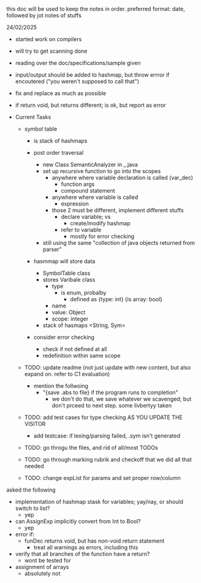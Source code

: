 this doc will be used to keep the notes in order.
preferred format: date, followed by jot notes of stuffs

24/02/2025
 - started work on compilers
 - will try to get scanning done
 - reading over the doc/specifications/sample given





- input/output should be added to hashmap, but throw errror if encoutered ("you weren't supposed to call that")
- fix and replace as much as possible
- if return void, but returns different; is ok, but report as error



 - Current Tasks
    - symbol table
      - is stack of hashmaps
      - post order traversal
        - new Class SemanticAnalyzer in _.java
        - set up recursive function to go into the scopes
          - anywhere where variable declaration is called (var_dec)
            - function args
            - compound statement
          - anywhere where variable is called
            - expression
          - those 2 must be different, implement different stuffs
            - declare variable; vs 
              - create/modify hashmap
            - refer to variable
              - mostly for error checking
        - still using the same "collection of java objects returned from parser"
      - hasmmap will store data
        - SymbolTable class
        - stores Varibale class
          - type
            - is enum, probalby
              - defined as {type: int} {is array: bool}
          - name
          - value: Object
          - scope: integer
        - stack of hasmaps <String, Sym>

      - consider error checking 
        - check if not defined at all
        - redefinition within same scope


    - TODO: update readme (not just update with new content, but also expand on. refer to C1 evaluation)
      - mention the follwoing
        - "{save .abs to file} if the program runs to completion"
          - we don't do that, we save whatever we scavenged; but don't prceed to next step. some livbertyy taken
    - TODO: add test cases for type checking AS YOU UPDATE THE VISITOR
      - add testcase: if lexing/parsing failed, .sym isn't generated
    - TODO: go throgu the files, and rid of all/most TODOs
    - TODO: go through marking rubrik and checkoff that we did all that needed
    - TODO: change expList for params and set proper row/column




asked the following
  - implementation of hashmap stask for variables; yay/nay, or should switch to list?
    - yep
  - can AssignExp implicitly convert from Int to Bool?
    - yep
  - error if:
    - funDec returns void, but has non-void return statement
      - treat all warnings as errors, including this
  - verify that all branches of the function have a return?
    - wont be tested for
  - assignment of arrays
    - absolutely not